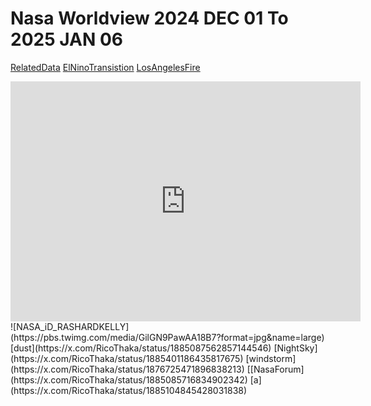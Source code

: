 
# Nasa Worldview 2024 DEC 01 To 2025 JAN 06
[RelatedData](https://x.com/RicoThaka/status/1876725052869161332) [ElNinoTransistion](https://x.com/RicoThaka/status/1864135679346921690) [LosAngelesFire](https://x.com/RicoThaka/status/1885168225497080224)
<iframe src="https://archive.org/embed/nasa-worldview-2024-dec-01-to-2025-jan-06" width="560" height="384" frameborder="0" webkitallowfullscreen="true" mozallowfullscreen="true" allowfullscreen></iframe>
![NASA_iD_RASHARDKELLY](https://pbs.twimg.com/media/GilGN9PawAA18B7?format=jpg&name=large)
[dust](https://x.com/RicoThaka/status/1885087562857144546)
[NightSky](https://x.com/RicoThaka/status/1885401186435817675) [windstorm](https://x.com/RicoThaka/status/1876725471896838213) [[NasaForum](https://x.com/RicoThaka/status/1885085716834902342) [a](https://x.com/RicoThaka/status/1885104845428031838)